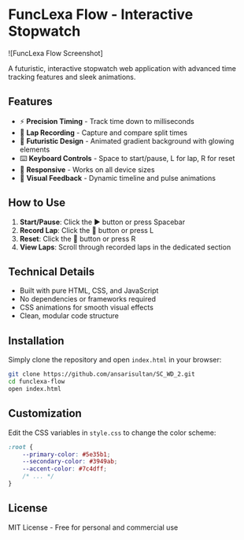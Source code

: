 # FuncLexa Flow - Interactive Stopwatch

![FuncLexa Flow Screenshot]

A futuristic, interactive stopwatch web application with advanced time tracking features and sleek animations.

## Features

- ⚡ **Precision Timing** - Track time down to milliseconds
- 🏁 **Lap Recording** - Capture and compare split times
- 🎨 **Futuristic Design** - Animated gradient background with glowing elements
- ⌨️ **Keyboard Controls** - Space to start/pause, L for lap, R for reset
- 📱 **Responsive** - Works on all device sizes
- 🌈 **Visual Feedback** - Dynamic timeline and pulse animations

## How to Use

1. **Start/Pause**: Click the ▶️ button or press Spacebar
2. **Record Lap**: Click the 🏁 button or press L
3. **Reset**: Click the 🔄 button or press R
4. **View Laps**: Scroll through recorded laps in the dedicated section

## Technical Details

- Built with pure HTML, CSS, and JavaScript
- No dependencies or frameworks required
- CSS animations for smooth visual effects
- Clean, modular code structure

## Installation

Simply clone the repository and open `index.html` in your browser:

```bash
git clone https://github.com/ansarisultan/SC_WD_2.git
cd funclexa-flow
open index.html
```

## Customization

Edit the CSS variables in `style.css` to change the color scheme:

```css
:root {
    --primary-color: #5e35b1;
    --secondary-color: #3949ab;
    --accent-color: #7c4dff;
    /* ... */
}
```

## License

MIT License - Free for personal and commercial use